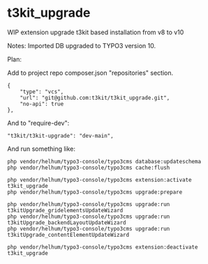 # t3kit_upgrade
WIP extension upgrade t3kit based installation from v8 to v10

Notes:
Imported DB upgraded to TYPO3 version 10.

Plan:

Add to project repo composer.json "repositories" section.
```
{
    "type": "vcs",
    "url": "git@github.com:t3kit/t3kit_upgrade.git",
    "no-api": true
},
```

And to "require-dev":

```
"t3kit/t3kit-upgrade": "dev-main",
```

And run something like:

```
php vendor/helhum/typo3-console/typo3cms database:updateschema
php vendor/helhum/typo3-console/typo3cms cache:flush

php vendor/helhum/typo3-console/typo3cms extension:activate t3kit_upgrade
php vendor/helhum/typo3-console/typo3cms upgrade:prepare

php vendor/helhum/typo3-console/typo3cms upgrade:run t3kitUpgrade_gridelementsUpdateWizard
php vendor/helhum/typo3-console/typo3cms upgrade:run t3kitUpgrade_backendLayoutUpdateWizard
php vendor/helhum/typo3-console/typo3cms upgrade:run t3kitUpgrade_contentElementUpdateWizard

php vendor/helhum/typo3-console/typo3cms extension:deactivate t3kit_upgrade
```
